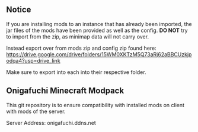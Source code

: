 ## Notice
If you are installing mods to an instance that has already been imported, the jar files of the mods have been provided as well as the config. **DO NOT** try to import from the zip, as minimap data will not carry over. 


Instead export over from mods zip and config zip found here: 
https://drive.google.com/drive/folders/15WM0XKTzM5Q73aRj62aBBCUzkjpodqa4?usp=drive_link

Make sure to export into each into their respective folder.


## Onigafuchi Minecraft Modpack 
This git repository is to ensure compatibility with installed mods on client with mods of the server.

Server Address: onigafuchi.ddns.net